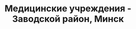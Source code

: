 ---
district_id: 7-02-1
district_name: Заводской район, Минск
title: Медицинские учреждения - Заводской район, Минск
---